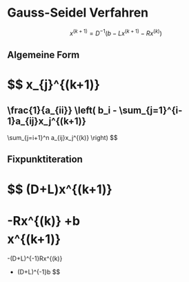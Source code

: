 # Gauss-Seidel Verfahren
$$
x^{(k+1)}=D^{-1} (b - Lx^{(k+1)} - Rx^{(k)})
$$

## Algemeine Form

$$
x_{j}^{(k+1)}
=
\frac{1}{a_{ii}}
\left(
b_i - \sum_{j=1}^{i-1}a_{ij}x_j^{(k+1)}
-
\sum_{j=i+1}^n
a_{ij}x_j^{(k)}
\right)
$$
## Fixpunktiteration


$$
(D+L)x^{(k+1)}
=
-Rx^{(k)}
+b
$$
$$
x^{(k+1)}
=
-(D+L)^{-1}Rx^{(k)}
+ (D+L)^{-1}b
$$
